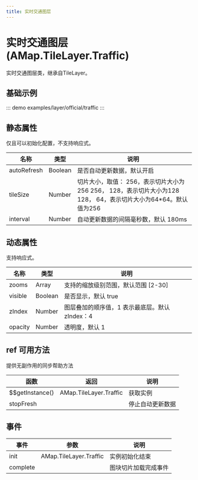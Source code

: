 ```yaml
---
title: 实时交通图层
---
```


# 实时交通图层 (AMap.TileLayer.Traffic)
实时交通图层类，继承自TileLayer。

## 基础示例

::: demo
examples/layer/official/traffic
:::


## 静态属性
仅且可以初始化配置，不支持响应式。

名称 | 类型 | 说明
---|---|---|
autoRefresh  | Boolean | 是否自动更新数据，默认开启
tileSize | Number | 切片大小，取值： 256，表示切片大小为256 256， 128，表示切片大小为128 128， 64，表示切片大小为64*64。默认值为256
interval | Number | 自动更新数据的间隔毫秒数，默认 180ms

## 动态属性
支持响应式。

名称 | 类型 | 说明
---|---|---|
zooms | Array | 支持的缩放级别范围，默认范围 [2-30]
visible | Boolean | 是否显示，默认 true
zIndex | Number | 图层叠加的顺序值，1 表示最底层。默认 zIndex：4
opacity | Number | 透明度，默认 1

## ref 可用方法
提供无副作用的同步帮助方法

函数 | 返回 | 说明
---|---|---|
$$getInstance() | AMap.TileLayer.Traffic | 获取实例
stopFresh |  | 停止自动更新数据

## 事件

事件 | 参数 | 说明
---|---|---|
init | AMap.TileLayer.Traffic | 实例初始化结束
complete |  | 图块切片加载完成事件

